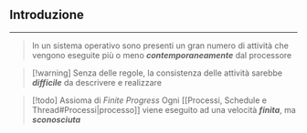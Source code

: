 ## Introduzione
---
> In un sistema operativo sono presenti un gran numero di attività che vengono eseguite più o meno ***contemporaneamente*** dal processore

>[!warning] Senza delle regole, la consistenza delle attività sarebbe ***difficile*** da descrivere e realizzare

>[!todo] Assioma di *Finite Progress*
>Ogni [[Processi, Schedule e Thread#Processi|processo]] viene eseguito ad una velocità ***finita***, ma ***sconosciuta***

